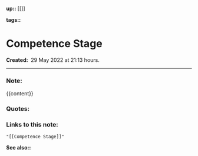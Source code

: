 **up::** [[]]

**tags::** 

# Competence Stage

**Created:**  29 May 2022 at  21:13 hours.

___
### Note:
{{content}}

### Quotes:


### Links to this note:
```query
"[[Competence Stage]]"
```

**See also::** 